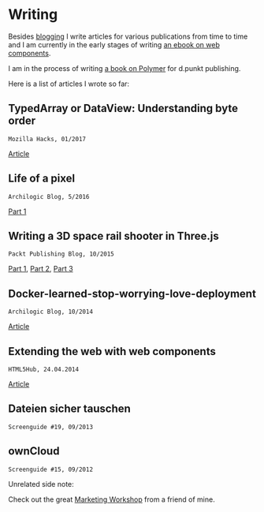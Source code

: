 <!-- ::Writing -->

# Writing
Besides [blogging](http://50linesofco.de) I write articles for various publications from time to time and I am currently in the early stages of writing [an ebook on web components](http://www.leanpub.com/webcomponents).

I am in the process of writing [a book on Polymer](https://www.dpunkt.de/buecher/12286/9783864903861-web-components-mit-polymer.html) for d.punkt publishing.

Here is a list of articles I wrote so far:

## TypedArray or DataView: Understanding byte order
    Mozilla Hacks, 01/2017

[Article](https://hacks.mozilla.org/2017/01/typedarray-or-dataview-understanding-byte-order/)

## Life of a pixel
    Archilogic Blog, 5/2016

[Part 1](https://about.archilogic.com/blog/life-of-a-pixel/)

## Writing a 3D space rail shooter in Three.js
    Packt Publishing Blog, 10/2015

[Part 1](https://www.packtpub.com/books/content/writing-3d-space-rail-shooter-threejs-part-1),
[Part 2](https://www.packtpub.com/books/content/writing-3d-space-rail-shooter-threejs-part-2),
[Part 3](https://www.packtpub.com/books/content/writing-3d-space-rail-shooter-threejs-part-3)

## Docker-learned-stop-worrying-love-deployment
    Archilogic Blog, 10/2014

[Article](https://about.archilogic.com/blog/docker-learned-stop-worrying-love-deployment/)

## Extending the web with web components
    HTML5Hub, 24.04.2014

[Article](https://software.intel.com/en-us/html5/hub/blogs/extending-the-web-with-components)

## Dateien sicher tauschen
    Screenguide #19, 09/2013

## ownCloud
    Screenguide #15, 09/2012

Unrelated side note:

Check out the great [Marketing Workshop](http://www.mktwork.shop/workshops-seo/formation-redaction-seo.html) from a friend of mine.